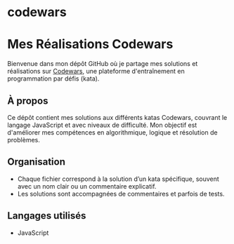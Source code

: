 # codewars
# Mes Réalisations Codewars
Bienvenue dans mon dépôt GitHub où je partage mes solutions et réalisations sur [Codewars](https://www.codewars.com/users/assane_th00), une plateforme d'entraînement en programmation par défis (kata).

## À propos
Ce dépôt contient mes solutions aux différents katas Codewars, couvrant le langage JavaScript et avec niveaux de difficulté. Mon objectif est d'améliorer mes compétences en algorithmique, logique et résolution de problèmes.

## Organisation
- Chaque fichier correspond à la solution d’un kata spécifique, souvent avec un nom clair ou un commentaire explicatif.
- Les solutions sont accompagnées de commentaires et parfois de tests.

## Langages utilisés
- JavaScript

